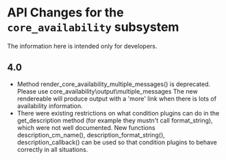 # API Changes for the `core_availability` subsystem

The information here is intended only for developers.

## 4.0

- Method render_core_availability_multiple_messages() is deprecated. Please use core_availability\\output\\multiple_messages
  The new rendereable will produce output with a 'more' link when there is lots of availability information.
- There were existing restrictions on what condition plugins can do in the get_description
  method (for example they mustn't call format_string), which were not well documented.
  New functions description_cm_name(), description_format_string(), description_callback()
  can be used so that condition plugins to behave correctly in all situations.
